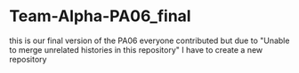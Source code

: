 # Team-Alpha-PA06_final
this is our final version of the PA06
everyone contributed but due to "Unable to merge unrelated histories in this repository"
I have to create a new repository
